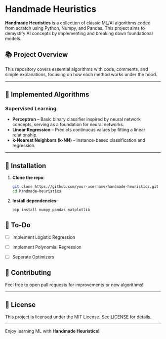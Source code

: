 # Handmade Heuristics

**Handmade Heuristics** is a collection of classic ML/AI algorithms coded from scratch using Python, Numpy, and Pandas. This project aims to demystify AI concepts by implementing and breaking down foundational models.

## 📚 Project Overview

This repository covers essential algorithms with code, comments, and simple explanations, focusing on how each method works under the hood.

---

## 🚀 Implemented Algorithms

### Supervised Learning
- **Perceptron** – Basic binary classifier inspired by neural network concepts, serving as a foundation for neural networks.
- **Linear Regression** – Predicts continuous values by fitting a linear relationship.
- **k-Nearest Neighbors (k-NN)** – Instance-based classification and regression.

---

## 🔧 Installation

1. **Clone the repo**:
   ```bash
   git clone https://github.com/your-username/handmade-heuristics.git
   cd handmade-heuristics
   ```
2. **Install dependencies**:
   ```bash
   pip install numpy pandas matplotlib
   ```

## 📝 To-Do
- [ ] Implement Logistic Regression
- [ ] Implement Polynomial Regression
- [ ] Seperate Optimizers


## 🧠 Contributing

Feel free to open pull requests for improvements or new algorithms!

---

## 📜 License

This project is licensed under the MIT License. See [LICENSE](LICENSE) for details.

--- 

Enjoy learning ML with **Handmade Heuristics**!